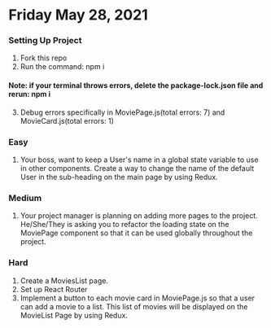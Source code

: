 # Friday May 28, 2021

### Setting Up Project
1. Fork this repo
2. Run the command: npm i
#### Note: if your terminal throws errors, delete the ****package-lock.json**** file and rerun: npm i
3. Debug errors specifically in MoviePage.js(total errors: 7) and MovieCard.js(total errors: 1)



### Easy
1. Your boss, want to keep a User's name in a global state variable to use in other components. Create a way to change the name of the default User in the sub-heading on the main page by using Redux.

### Medium
1. Your project manager is planning on adding more pages to the project. He/She/They is asking you to refactor 
   the loading state on the MoviePage component so that it can be used globally throughout the project.
   
### Hard
1. Create a MoviesList page.
2. Set up React Router
3. Implement a button to each movie card in MoviePage.js so that a user can add a movie to a list. This list of movies will be displayed on the MovieList Page by using Redux.
